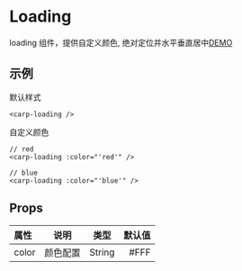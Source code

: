 # Loading

loading 组件，提供自定义颜色, 绝对定位并水平垂直居中[DEMO](/examples/loading.html)

## 示例

<device :site="'/carp-ui/examples/loading.html'"></device>

默认样式

```vue
<carp-loading />
```

自定义颜色

```vue
// red
<carp-loading :color="'red'" />

// blue
<carp-loading :color="'blue'" />
```

## Props

| 属性  |   说明   |  类型  | 默认值 |
| :---- | :------: | :----: | -----: |
| color | 颜色配置 | String |   #FFF |
